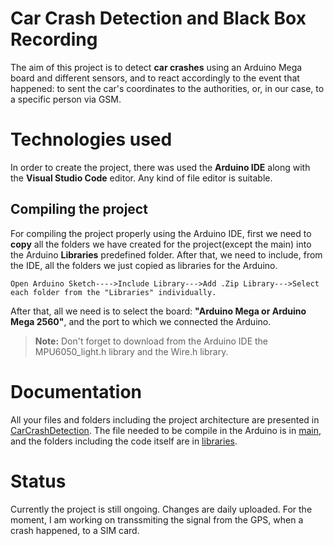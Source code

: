 
# Car Crash Detection and Black Box Recording

The aim of this project is to detect **car crashes** using an Arduino Mega board and different sensors, and to react accordingly to the event that happened: to sent the car's coordinates to the authorities, or, in our case, to a specific person via GSM. 


# Technologies used

In order to create the project, there was used the **Arduino IDE** along with the **Visual Studio Code** editor. Any kind of file editor is suitable.

## Compiling the project
For compiling the project properly using the Arduino IDE, first we need to **copy** all the folders we have created for the project(except the main) into the Arduino **Libraries** predefined folder. After that, we need to include, from the IDE, all the folders we just copied as libraries for the Arduino. 

``Open Arduino Sketch---->Include Library--->Add .Zip Library--->Select each folder from the "Libraries" individually.``

After that, all we need is to select the board: **"Arduino Mega or Arduino Mega 2560"**,  and the port to which we connected the Arduino.
> **Note:** Don't forget to download from the Arduino IDE the MPU6050_light.h library and the Wire.h library.
# Documentation

All your files and folders including the project architecture are presented in [CarCrashDetection](https://github.com/anisiaap/CarCrash/tree/main/CarCrashDetection "CarCrashDetection"). The file needed to be compile in the Arduino is in [main](https://github.com/anisiaap/CarCrash/tree/main/main "main"), and the folders including the code itself are in [libraries](https://github.com/anisiaap/CarCrash/tree/main/libraries "libraries").


# Status

Currently the project is still ongoing. Changes are daily uploaded. For the moment, I am working on transsmiting the signal from the GPS, when a crash happened,  to a SIM card.
